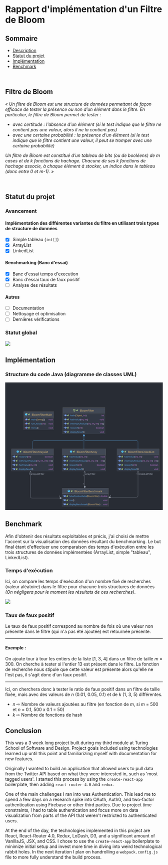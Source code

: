 # Rapport d'implémentation d'un Filtre de Bloom

## Sommaire
- [Description](#filtre-de-bloom)
- [Statut du projet](#statut-du-projet)
- [Implémentation](#implmentation)
- [Benchmark]()

<br>

## Filtre de Bloom

<i>« Un filtre de Bloom est une structure de données permettant de façon efficace de tester la présence
ou non d’un élément dans le filtre. En particulier, le filtre de Bloom permet de tester :
-  avec certitude : l'absence d'un élément (si le test indique que le filtre ne contient pas une
valeur, alors il ne la contient pas)
-  avec une certaine probabilité : la présence d'un élément (si le test indique que le filtre
contient une valeur, il peut se tromper avec une certaine probabilité)

Un filtre de Bloom est constitué d’un tableau de bits (ou de booléens) de m cases et de k fonctions
de hachage. Chacune de ses k fonctions de hachage associe, à chaque élément à stocker, un indice
dans le tableau (donc entre 0 et m-1). »</i>

<br>

## Statut du projet
### Avancement 

#### Implémentation des différentes variantes du filtre en utilisant trois types de structure de données
- [x] Simple tableau (<code>int[]</code>)
- [x] ArrayList
- [x] LinkedList

#### Benchmarking (Banc d'essai)
- [x] Banc d'essai temps d'execution
- [x] Banc d'essai taux de faux positif
- [ ] Analyse des résultats

#### Autres
- [ ] Documentation
- [ ] Nettoyage et optimisation
- [ ] Dernières vérifications

### Statut global
![](https://geps.dev/progress/80)

## Implémentation

### Structure du code Java (diagramme de classes UML)
![](/resources/Bloom-Filter.png)


## Benchmark

Afin d'obtenir des résultats exploitables et précis, j'ai choisi de mettre l'accent sur la visualisation des données résultant du benchmarking.
Le but final étant d'effectuer une comparaison des temps d'exécution entre les trois structures de données implémentées (ArrayList, simple "tableau", LinkedList).

### Temps d'exécution

Ici, on compare les temps d'exécution d'un nombre fixé de recherches (valeur aléatoire) dans le filtre pour chacune trois structures de données *(On négligera pour le moment les résultats de ces recherches)*.

![](resources/Comparaison%20tps%20d'éxec..png)

### Taux de faux positif

Le taux de faux positif correspond au nombre de fois où une valeur non présente dans le filtre (qui n'a pas été ajoutée) est retournée présente. 

<hr>

#### Exemple :

On ajoute tour à tour les entiers de la liste [1, 3, 4] dans un filtre de taille *m* = 300. On cherche à tester si l'entier 13 est présent dans le filtre. La fonction de recherche nous stipule que cette valeur est présente alors qu'elle ne l'est pas, il s'agit donc d'un faux positif.

<hr>

Ici, on cherchera donc à tester le ratio de faux positif dans un filtre de taille fixée, mais avec des valeurs de *n* (0.01, 0.05, 0.1) et de *k* (1, 3, 5) différentes.

- *n* ⇨ Nombre de valeurs ajoutées au filtre (en fonction de *m*, si *m* = 500 et *n* = 0.1, 500 x 0.1 = 50)
- *k* ⇨ Nombre de fonctions de hash

## Conclusion 

This was a 3 week long project built during my third module at Turing School of Software and Design. Project goals included using technologies learned up until this point and familiarizing myself with documentation for new features.  

Originally I wanted to build an application that allowed users to pull data from the Twitter API based on what they were interested in, such as 'most tagged users'. I started this process by using the `create-react-app` boilerplate, then adding `react-router-4.0` and `redux`.  

One of the main challenges I ran into was Authentication. This lead me to spend a few days on a research spike into OAuth, Auth0, and two-factor authentication using Firebase or other third parties. Due to project time constraints, I had to table authentication and focus more on data visualization from parts of the API that weren't restricted to authenticated users.

At the end of the day, the technologies implemented in this project are React, React-Router 4.0, Redux, LoDash, D3, and a significant amount of VanillaJS, JSX, and CSS. I chose to use the `create-react-app` boilerplate to minimize initial setup and invest more time in diving into weird technological rabbit holes. In the next iteration I plan on handrolling a `webpack.config.js` file to more fully understand the build process.